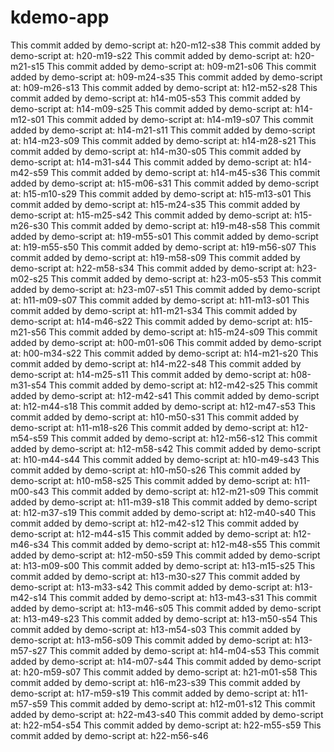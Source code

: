 # kdemo-app

This commit added by demo-script at:  h20-m12-s38
This commit added by demo-script at:  h20-m19-s22
This commit added by demo-script at:  h20-m21-s15
This commit added by demo-script at:  h09-m21-s06
This commit added by demo-script at:  h09-m24-s35
This commit added by demo-script at:  h09-m26-s13
This commit added by demo-script at:  h12-m52-s28
This commit added by demo-script at:  h14-m05-s53
This commit added by demo-script at:  h14-m09-s25
This commit added by demo-script at:  h14-m12-s01
This commit added by demo-script at:  h14-m19-s07
This commit added by demo-script at:  h14-m21-s11
This commit added by demo-script at:  h14-m23-s09
This commit added by demo-script at:  h14-m28-s21
This commit added by demo-script at:  h14-m30-s05
This commit added by demo-script at:  h14-m31-s44
This commit added by demo-script at:  h14-m42-s59
This commit added by demo-script at:  h14-m45-s36
This commit added by demo-script at:  h15-m06-s31
This commit added by demo-script at:  h15-m10-s29
This commit added by demo-script at:  h15-m13-s01
This commit added by demo-script at:  h15-m24-s35
This commit added by demo-script at:  h15-m25-s42
This commit added by demo-script at:  h15-m26-s30
This commit added by demo-script at:  h19-m48-s58
This commit added by demo-script at:  h19-m55-s01
This commit added by demo-script at:  h19-m55-s50
This commit added by demo-script at:  h19-m56-s07
This commit added by demo-script at:  h19-m58-s09
This commit added by demo-script at:  h22-m58-s34
This commit added by demo-script at:  h23-m02-s25
This commit added by demo-script at:  h23-m05-s53
This commit added by demo-script at:  h23-m07-s51
This commit added by demo-script at:  h11-m09-s07
This commit added by demo-script at:  h11-m13-s01
This commit added by demo-script at:  h11-m21-s34
This commit added by demo-script at:  h14-m46-s22
This commit added by demo-script at:  h15-m21-s56
This commit added by demo-script at:  h15-m24-s09
This commit added by demo-script at:  h00-m01-s06
This commit added by demo-script at:  h00-m34-s22
This commit added by demo-script at:  h14-m21-s20
This commit added by demo-script at:  h14-m22-s48
This commit added by demo-script at:  h14-m25-s11
This commit added by demo-script at:  h08-m31-s54
This commit added by demo-script at:  h12-m42-s25
This commit added by demo-script at:  h12-m42-s41
This commit added by demo-script at:  h12-m44-s18
This commit added by demo-script at:  h12-m47-s53
This commit added by demo-script at:  h10-m50-s31
This commit added by demo-script at:  h11-m18-s26
This commit added by demo-script at:  h12-m54-s59
This commit added by demo-script at:  h12-m56-s12
This commit added by demo-script at:  h12-m58-s42
This commit added by demo-script at:  h10-m44-s44
This commit added by demo-script at:  h10-m49-s43
This commit added by demo-script at:  h10-m50-s26
This commit added by demo-script at:  h10-m58-s25
This commit added by demo-script at:  h11-m00-s43
This commit added by demo-script at:  h12-m21-s09
This commit added by demo-script at:  h11-m39-s18
This commit added by demo-script at:  h12-m37-s19
This commit added by demo-script at:  h12-m40-s40
This commit added by demo-script at:  h12-m42-s12
This commit added by demo-script at:  h12-m44-s15
This commit added by demo-script at:  h12-m46-s34
This commit added by demo-script at:  h12-m48-s55
This commit added by demo-script at:  h12-m50-s59
This commit added by demo-script at:  h13-m09-s00
This commit added by demo-script at:  h13-m15-s25
This commit added by demo-script at:  h13-m30-s27
This commit added by demo-script at:  h13-m33-s42
This commit added by demo-script at:  h13-m42-s14
This commit added by demo-script at:  h13-m43-s31
This commit added by demo-script at:  h13-m46-s05
This commit added by demo-script at:  h13-m49-s23
This commit added by demo-script at:  h13-m50-s54
This commit added by demo-script at:  h13-m54-s03
This commit added by demo-script at:  h13-m56-s09
This commit added by demo-script at:  h13-m57-s27
This commit added by demo-script at:  h14-m04-s53
This commit added by demo-script at:  h14-m07-s44
This commit added by demo-script at:  h20-m59-s07
This commit added by demo-script at:  h21-m01-s58
This commit added by demo-script at:  h16-m23-s39
This commit added by demo-script at:  h17-m59-s19
This commit added by demo-script at:  h11-m57-s59
This commit added by demo-script at:  h12-m01-s12
This commit added by demo-script at:  h22-m43-s40
This commit added by demo-script at:  h22-m54-s54
This commit added by demo-script at:  h22-m55-s59
This commit added by demo-script at:  h22-m56-s46
